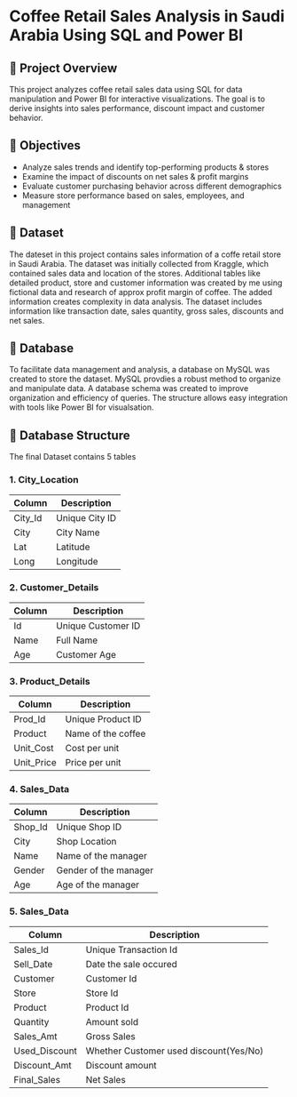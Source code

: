 # Coffee Retail Sales Analysis in Saudi Arabia Using SQL and Power BI

## 🚀 Project Overview

This project analyzes coffee retail sales data using SQL for data manipulation and Power BI for interactive visualizations. The goal is to derive insights into sales performance, discount impact and customer behavior.

## 🎯 Objectives 

- Analyze sales trends and identify top-performing products & stores
- Examine the impact of discounts on net sales & profit margins
- Evaluate customer purchasing behavior across different demographics
- Measure store performance based on sales, employees, and management

## 📖 Dataset

The dateset in this project contains sales information of a coffe retail store in Saudi Arabia. The dataset was initially collected from Kraggle, which contained sales data and location of the stores. Additional tables like detailed product, store and customer information was created by me using fictional data and research of approx profit margin of coffee. The added information creates complexity in data analysis. The dataset includes information like transaction date, sales quantity, gross sales, discounts and net sales.

## 📁 Database

To facilitate data management and analysis, a database on MySQL was created to store the dataset. MySQL provdies a robust method to organize and manipulate data. A database schema was created to improve organization and efficiency of queries. The structure allows easy integration with tools like Power BI for visualsation.

## 📂 Database Structure

The final Dataset contains 5 tables

### 1. City_Location                
| Column  | Description    |
|---------|----------------|
| City_Id | Unique City ID |
| City    | City Name      |
| Lat     | Latitude       |
| Long    | Longitude      | 

### 2. Customer_Details
| Column | Description        |
|--------|--------------------|
| Id     | Unique Customer ID |
| Name   | Full Name          |
| Age    | Customer Age       | 

### 3. Product_Details
| Column      | Description       |
|-------------|-------------------|
| Prod_Id     | Unique Product ID |
| Product     | Name of the coffee|
| Unit_Cost   | Cost per unit     |
| Unit_Price  | Price per unit    | 

### 4. Sales_Data
| Column | Description           |
|--------|-----------------------|
| Shop_Id| Unique Shop ID        |
| City   | Shop Location         |
| Name   | Name of the manager   |
| Gender | Gender of the manager |
| Age    | Age of the manager    |

### 5. Sales_Data
| Column        | Description                            |
|---------------|----------------------------------------|
| Sales_Id      | Unique Transaction Id                  |
| Sell_Date     | Date the sale occured                  |
| Customer      | Customer Id                            |
| Store         | Store Id                               |
| Product       | Product Id                             |
| Quantity      | Amount sold                            |
| Sales_Amt     | Gross Sales                            |
| Used_Discount | Whether Customer used discount(Yes/No) |
| Discount_Amt  | Discount amount                        |
| Final_Sales   | Net Sales                              |
